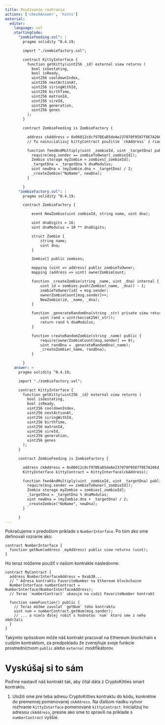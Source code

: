 ```yaml
---
title: Používanie rozhrania
actions: ['checkAnswer', 'hints']
material:
  editor:
    language: sol
    startingCode:
      "zombiefeeding.sol": |
        pragma solidity ^0.4.19;

        import "./zombiefactory.sol";

        contract KittyInterface {
          function getKitty(uint256 _id) external view returns (
            bool isGestating,
            bool isReady,
            uint256 cooldownIndex,
            uint256 nextActionAt,
            uint256 siringWithId,
            uint256 birthTime,
            uint256 matronId,
            uint256 sireId,
            uint256 generation,
            uint256 genes
          );
        }

        contract ZombieFeeding is ZombieFactory {

          address ckAddress = 0x06012c8cf97BEaD5deAe237070F9587f8E7A266d;
          // Tu nainicializuj kittyContract použitím `ckAddress` z riadku vyššie

          function feedAndMultiply(uint _zombieId, uint _targetDna) public {
            require(msg.sender == zombieToOwner[_zombieId]);
            Zombie storage myZombie = zombies[_zombieId];
            _targetDna = _targetDna % dnaModulus;
            uint newDna = (myZombie.dna + _targetDna) / 2;
            _createZombie("NoName", newDna);
          }

        }
      "zombiefactory.sol": |
        pragma solidity ^0.4.19;

        contract ZombieFactory {

            event NewZombie(uint zombieId, string name, uint dna);

            uint dnaDigits = 16;
            uint dnaModulus = 10 ** dnaDigits;

            struct Zombie {
                string name;
                uint dna;
            }

            Zombie[] public zombies;

            mapping (uint => address) public zombieToOwner;
            mapping (address => uint) ownerZombieCount;

            function _createZombie(string _name, uint _dna) internal {
                uint id = zombies.push(Zombie(_name, _dna)) - 1;
                zombieToOwner[id] = msg.sender;
                ownerZombieCount[msg.sender]++;
                NewZombie(id, _name, _dna);
            }

            function _generateRandomDna(string _str) private view returns (uint) {
                uint rand = uint(keccak256(_str));
                return rand % dnaModulus;
            }

            function createRandomZombie(string _name) public {
                require(ownerZombieCount[msg.sender] == 0);
                uint randDna = _generateRandomDna(_name);
                _createZombie(_name, randDna);
            }

        }
    answer: >
      pragma solidity ^0.4.19;

      import "./zombiefactory.sol";

      contract KittyInterface {
        function getKitty(uint256 _id) external view returns (
          bool isGestating,
          bool isReady,
          uint256 cooldownIndex,
          uint256 nextActionAt,
          uint256 siringWithId,
          uint256 birthTime,
          uint256 matronId,
          uint256 sireId,
          uint256 generation,
          uint256 genes
        );
      }

      contract ZombieFeeding is ZombieFactory {

        address ckAddress = 0x06012c8cf97BEaD5deAe237070F9587f8E7A266d;
        KittyInterface kittyContract = KittyInterface(ckAddress);

        function feedAndMultiply(uint _zombieId, uint _targetDna) public {
          require(msg.sender == zombieToOwner[_zombieId]);
          Zombie storage myZombie = zombies[_zombieId];
          _targetDna = _targetDna % dnaModulus;
          uint newDna = (myZombie.dna + _targetDna) / 2;
          _createZombie("NoName", newDna);
        }

      }
---
```

Pokračujeme v predošlom príklade s `NumberInterface`. Po tom ako sme definovali rozranie ako: 

```
contract NumberInterface {
  function getNum(address _myAddress) public view returns (uint);
}
```

Ho teraz môžeme použiť v našom kontrakte nasledovne:

```
contract MyContract {
  address NumberInterfaceAddress = 0xab38... 
  // ^ Adresa kontraktu FavoriteNumber na Ethereum blockchaine
  NumberInterface numberContract = NumberInterface(NumberInterfaceAddress);
  // Teraz `numberContract` ukazuje na cudzí FavoriteNumber kontrakt

  function someFunction() public {
    // Teraz môžme zavolať `getNum` toho kontraktu
    uint num = numberContract.getNum(msg.sender);
    // ... a niečo ďalej robiť s hodnotou `num` ktorú sme z neho obdržali 
  }
}
```

Takýmto spôsobom môže náš kontrakt pracovať na Ethereum blockchain s cudzím kontraktom, za predpokladu že zverejňuje svoje funkcie prostredníctvom `public` alebo `external` modifikátorov.

# Vyskúšaj si to sám

Poďme nastaviť náš kontrakt tak, aby čítal dáta z CryptoKitties smart kontraktu.

1. Uložili sme pre teba adresu CryptoKitties kontraktu do kódu, konkrétne do premennej pomenovanej `ckAddress`. Na ďalšom riadku vytvor rozhranie `KittyInterface` pomenované `kittyContract`. Inicializuj ho adresou `ckAddress`, presne ako sme to spravili na príklade s `numberContract` vyššie.
